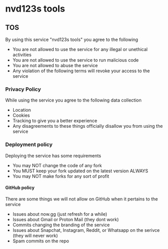 <h1>nvd123s tools</h1>
    <h2>TOS</h2>
    <p>By using this service "nvd123s tools" you agree to the following</p>
    <ul>
      <li>You are not allowed to use the service for any illegal or unethical activities</li>
      <li>You are not allowed to use the service to run malicious code</li>
      <li>You are not allowed to abuse the service</li>
    <li>Any violation of the following terms will revoke your access to the service</li>
    </ul>
    <h3>Privacy Policy</h3>
    <p>While using the service you agree to the following data collection</p>
    <ul>
      <li>Location</li>
      <li>Cookies</li>
      <li>Tracking to give you a better experience</li>
      <li>Any disagreements to these things officially disallow you from using the service</li>
    </ul>
  <h3>Deployment policy</h3>
    <p>Deploying the service has some requirements</p>
  <ul>
      <li>You may NOT change the code of any fork</li>
      <li>You MUST keep your fork updated on the latest version ALWAYS</li>
      <li>You may NOT make forks for any sort of profit</li>
  </ul>
  <h4>GitHub policy</h4>
  <p>There are some things we will not allow on GitHub when it pertains to the service</p>
  <ul>
      <li>Issues about now.gg (just refresh for a while)</li>
      <li>Issues about Gmail or Proton Mail (they dont work)</li>
      <li>Commits changing the branding of the service</li>
      <li>Issues about Snapchat, Instagram, Reddit, or Whatsapp on the serivce (they will never work)</li>
      <li>Spam commits on the repo</li>
  </ul>

